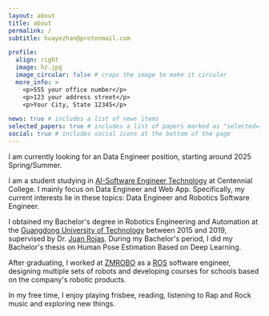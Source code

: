 ```yaml
---
layout: about
title: about
permalink: /
subtitle: huayezhan@protonmail.com

profile:
  align: right
  image: hz.jpg
  image_circular: false # crops the image to make it circular
  more_info: >
    <p>555 your office number</p>
    <p>123 your address street</p>
    <p>Your City, State 12345</p>

news: true # includes a list of news items
selected_papers: true # includes a list of papers marked as "selected={true}"
social: true # includes social icons at the bottom of the page
---
```


I am currently looking for an Data Engineer position, starting around 2025 Spring/Summer.

I am a student studying in [AI-Software Engineer Technology](https://www.centennialcollege.ca/programs-courses/full-time/artificial-intelligence-fast-track) at Centennial College. I  mainly focus on Data Engineer and Web App. Specifically, my current interests lie in these topics: Data Engineer and Robotics Software Engineer.

I obtained my Bachelor's degree in Robotics Engineering and Automation at the [Guangdong University of Technology](https://english.gdut.edu.cn/) between 2015 and 2019, supervised by Dr. [Juan Rojas](http://www.juanrojas.net/). During my Bachelor's period, I did my Bachelor's thesis on Human Pose Estimation Based on Deep Learning.

After graduating, I worked at [ZMROBO](https://www.zmrobo.com/) as a [ROS](https://www.ros.org/) software engineer, designing multiple sets of robots and developing courses for schools based on the company's robotic products.

In my free time, I enjoy playing frisbee, reading, listening to Rap and Rock music and exploring new things.
